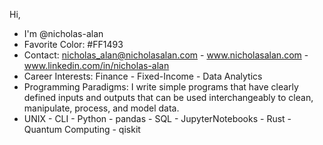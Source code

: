 Hi,
- I'm @nicholas-alan
- Favorite Color: #FF1493
- Contact: nicholas_alan@nicholasalan.com - www.nicholasalan.com - www.linkedin.com/in/nicholas-alan
- Career Interests: Finance - Fixed-Income - Data Analytics
- Programming Paradigms: I write simple programs that have clearly defined inputs and outputs that can be used interchangeably to clean, manipulate, process, and model data.
- UNIX - CLI - Python - pandas - SQL - JupyterNotebooks - Rust - Quantum Computing - qiskit
